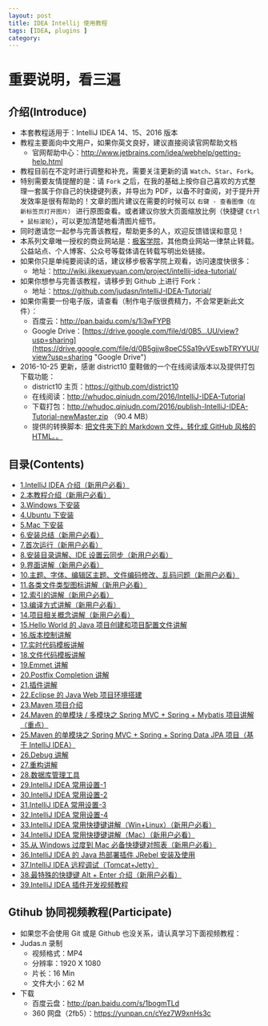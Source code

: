 ```yaml
---
layout: post
title: IDEA Intellij 使用教程
tags: [IDEA, plugins ]
category:
---
```


# 重要说明，看三遍

## 介绍(Introduce)

- 本套教程适用于：IntelliJ IDEA 14、15、2016 版本
- 教程主要面向中文用户，如果你英文良好，建议直接阅读官网帮助文档
	- 官网帮助中心：<http://www.jetbrains.com/idea/webhelp/getting-help.html>
- 教程目前在不定时进行调整和补充，需要关注更新的请 `Watch`、`Star`、`Fork`。
- 特别需要友情提醒的是：请 `Fork` 之后，在我的基础上按你自己喜欢的方式整理一套属于你自己的快捷键列表，并导出为 PDF，以备不时查阅，对于提升开发效率是很有帮助的！文章的图片建议在需要的时候可以 `右键 - 查看图像（在新标签页打开图片）` 进行原图查看。或者建议你放大页面缩放比例（快捷键 `Ctrl + 鼠标滚轮`），可以更加清楚地看清图片细节。
- 同时邀请您一起参与完善该教程，帮助更多的人，欢迎反馈错误和意见！
- 本系列文章唯一授权的商业网站是：[极客学院](http://www.jikexueyuan.com/)，其他商业网站一律禁止转载。公益站点、个人博客、公众号等载体请在转载写明出处链接。
- 如果你只是单纯要阅读的话，建议移步极客学院上观看，访问速度快很多：
    - 地址：<http://wiki.jikexueyuan.com/project/intellij-idea-tutorial/>
- 如果你想参与完善该教程，请移步到 Github 上进行 Fork：
    - 地址：<https://github.com/judasn/IntelliJ-IDEA-Tutorial/>
- 如果你需要一份电子版，请查看（制作电子版很费精力，不会常更新此文件）：
    - 百度云：<http://pan.baidu.com/s/1i3wFYPB>
    - Google Drive：[https://drive.google.com/file/d/0B5...UU/view?usp=sharing](https://drive.google.com/file/d/0B5gjjw8peC5Sa19vVEswbTRYYUU/view?usp=sharing "Google Drive")
- 2016-10-25 更新，感谢 district10 童鞋做的一个在线阅读版本以及提供打包下载功能：
    - district10 主页：<https://github.com/district10>
    - 在线阅读：<http://whudoc.qiniudn.com/2016/IntelliJ-IDEA-Tutorial>
    - 下载打包：<http://whudoc.qiniudn.com/2016/publish-IntelliJ-IDEA-Tutorial-newMaster.zip> （90.4 MB）
    - 提供的转换脚本: [把文件夹下的 Markdown 文件，转化成 GitHub 风格的 HTML。。](https://github.com/district10/md2html)

## 目录(Contents)

- [1.IntelliJ IDEA 介绍（新用户必看）](introduce.md)
- [2.本教程介绍（新用户必看）](about-this-tutorial.md)
- [3.Windows 下安装](windows-install.md)
- [4.Ubuntu 下安装](ubuntu-install.md)
- [5.Mac 下安装](mac-install.md)
- [6.安装总结（新用户必看）](install-summarize.md)
- [7.首次运行（新用户必看）](first-run-wizard.md)
- [8.安装目录讲解、IDE 设置云同步（新用户必看）](installation-directory-introduce.md)
- [9.界面讲解（新用户必看）](interface-introduce.md)
- [10.主题、字体、编辑区主题、文件编码修改、乱码问题（新用户必看）](theme-settings.md)
- [11.各类文件类型图标讲解（新用户必看）](file-symbols-introduce.md)
- [12.索引的讲解（新用户必看）](IntelliJ-IDEA-cache.md)
- [13.编译方式讲解（新用户必看）](make-introduce.md)
- [14.项目相关概念讲解（新用户必看）](project-composition-introduce.md)
- [15.Hello World 的 Java 项目创建和项目配置文件讲解](project-settings.md)
- [16.版本控制讲解](vcs-introduce.md)
- [17.实时代码模板讲解](live-templates-introduce.md)
- [18.文件代码模板讲解](file-templates-introduce.md)
- [19.Emmet 讲解](emmet-introduce.md)
- [20.Postfix Completion 讲解](postfix-completion-introduce.md)
- [21.插件讲解](plugins-settings.md)
- [22.Eclipse 的 Java Web 项目环境搭建](eclipse-java-web-project-introduce.md)
- [23.Maven 项目介绍](maven-project-introduce.md)
- [24.Maven 的单模块 / 多模块之 Spring MVC + Spring + Mybatis 项目讲解（重点）](maven-java-web-project-introduce.md)
- [25.Maven 的单模块之 Spring MVC + Spring + Spring Data JPA 项目（基于 IntelliJ IDEA）](maven-java-web-project-introduce2.md)
- [26.Debug 讲解](debug-introduce.md)
- [27.重构讲解](refactor-introduce.md)
- [28.数据库管理工具](database-introduce.md)
- [29.IntelliJ IDEA 常用设置-1](settings-introduce-1.md)
- [30.IntelliJ IDEA 常用设置-2](settings-introduce-2.md)
- [31.IntelliJ IDEA 常用设置-3](settings-introduce-3.md)
- [32.IntelliJ IDEA 常用设置-4](settings-introduce-4.md)
- [33.IntelliJ IDEA 常用快捷键讲解（Win+Linux）（新用户必看）](keymap-introduce.md)
- [34.IntelliJ IDEA 常用快捷键讲解（Mac）（新用户必看）](keymap-mac-introduce.md)
- [35.从 Windows 过度到 Mac 必备快捷键对照表（新用户必看）](keymap-win-mac.md)
- [36.IntelliJ IDEA 的 Java 热部署插件 JRebel 安装及使用](jrebel-setup.md)
- [37.IntelliJ IDEA 远程调试（Tomcat+Jetty）](remote-debugging.md)
- [38.最特殊的快捷键 Alt + Enter 介绍（新用户必看）](hotkey-alt-enter-introduce.md)
- [39.IntelliJ IDEA 插件开发视频教程](plugins-develop.md)

## Gtihub 协同视频教程(Participate)

- 如果您不会使用 Git 或是 Github 也没关系，请认真学习下面视频教程：
- Judas.n 录制
    - 视频格式：MP4
    - 分辨率：1920 X 1080
    - 片长：16 Min
    - 文件大小：62 M
- 下载
    - 百度云盘：<http://pan.baidu.com/s/1bogmTLd>
    - 360 网盘（2fb5）：<https://yunpan.cn/cYez7W9xnHs3c>